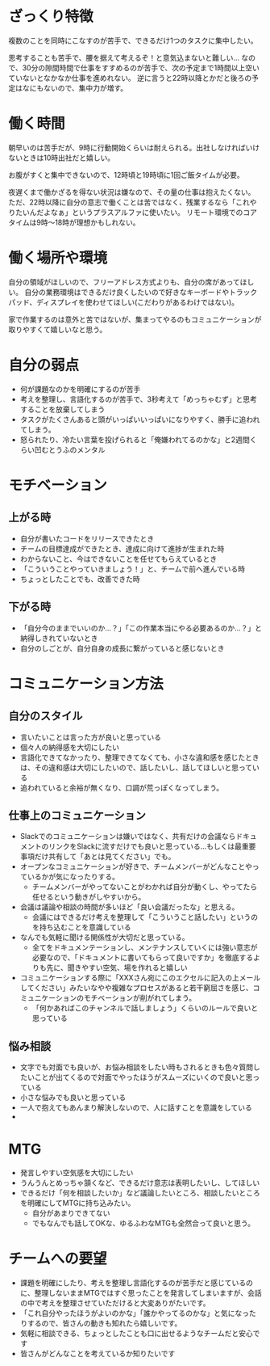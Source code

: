 # ざっくり特徴
複数のことを同時にこなすのが苦手で、できるだけ1つのタスクに集中したい。

思考することも苦手で、腰を据えて考えるぞ！と意気込まないと難しい…
なので、30分の隙間時間で仕事をすすめるのが苦手で、次の予定まで1時間以上空いていないとなかなか仕事を進めれない。
逆に言うと22時以降とかだと後ろの予定はなにもないので、集中力が増す。

# 働く時間
朝早いのは苦手だが、9時に行動開始くらいは耐えられる。出社しなければいけないときは10時出社だと嬉しい。

お腹がすくと集中できないので、12時頃と19時頃に1回ご飯タイムが必要。

夜遅くまで働かざるを得ない状況は嫌なので、その量の仕事は抱えたくない。
ただ、22時以降に自分の意志で働くことは苦ではなく、残業するなら「これやりたいんだよなぁ」というプラスアルファに使いたい。
リモート環境でのコアタイムは9時〜18時が理想かもしれない。

# 働く場所や環境
自分の領域がほしいので、フリーアドレス方式よりも、自分の席があってほしい。
自分の業務環境はできるだけ良くしたいので好きなキーボードやトラックパッド、ディスプレイを使わせてほしい(こだわりがあるわけではない)。

家で作業するのは意外と苦ではないが、集まってやるのもコミュニケーションが取りやすくて嬉しいなと思う。

# 自分の弱点
- 何が課題なのかを明確にするのが苦手
- 考えを整理し、言語化するのが苦手で、3秒考えて「めっちゃむず」と思考することを放棄してしまう
- タスクがたくさんあると頭がいっぱいいっぱいになりやすく、勝手に追われてしまう。
- 怒られたり、冷たい言葉を投げられると「俺嫌われてるのかな」と2週間くらい凹むとうふのメンタル


# モチベーション
## 上がる時
- 自分が書いたコードをリリースできたとき
- チームの目標達成ができたとき、達成に向けて進捗が生まれた時
- わからないこと、今はできないことを任せてもらえているとき
- 「こういうことやっていきましょう！」と、チームで前へ進んでいる時
- ちょっとしたことでも、改善できた時

## 下がる時
- 「自分今のままでいいのか…？」「この作業本当にやる必要あるのか…？」と納得しきれていないとき
- 自分のしごとが、自分自身の成長に繋がっていると感じないとき




# コミュニケーション方法

## 自分のスタイル
- 言いたいことは言った方が良いと思っている
- 個々人の納得感を大切にしたい
- 言語化できてなかったり、整理できてなくても、小さな違和感を感じたときは、その違和感は大切にしたいので、話したいし、話してほしいと思っている
- 追われていると余裕が無くなり、口調が荒っぽくなってしまう。


## 仕事上のコミュニケーション
- Slackでのコミュニケーションは嫌いではなく、共有だけの会議ならドキュメントのリンクをSlackに流すだけでも良いと思っている…もしくは最重要事項だけ共有して「あとは見てください」でも。
- オープンなコミュニケーションが好きで、チームメンバーがどんなことやっているかが気になったりする。
  - チームメンバーがやってないことがわかれば自分が動くし、やってたら任せるという動きがしやすいから。
- 会議は議論や相談の時間が多いほど「良い会議だったな」と思える。
  - 会議にはできるだけ考えを整理して「こういうこと話したい」というのを持ち込むことを意識している
- なんでも気軽に聞ける関係性が大切だと思っている。
  - 全てをドキュメンテーションし、メンテナンスしていくには強い意志が必要なので、「ドキュメントに書いてもらって良いですか」を徹底するよりも先に、聞きやすい空気、場を作れると嬉しい
- コミュニケーションする際に「XXXさん宛にこのエクセルに記入の上メールしてください」みたいなやや複雑なプロセスがあると若干窮屈さを感じ、コミュニケーションのモチベーションが削がれてしまう。
  - 「何かあればこのチャンネルで話しましょう」くらいのルールで良いと思っている


## 悩み相談
- 文字でも対面でも良いが、お悩み相談をしたい時もされるときも色々質問したいことが出てくるので対面でやったほうがスムーズにいくので良いと思っている
- 小さな悩みでも良いと思っている
- 一人で抱えてもあんまり解決しないので、人に話すことを意識をしている
- 

# MTG
- 発言しやすい空気感を大切にしたい
- うんうんとめっちゃ頷くなど、できるだけ意志は表明したいし、してほしい
- できるだけ「何を相談したいか」など議論したいところ、相談したいところを明確にしてMTGに持ち込みたい。
  - 自分があまりできてない
  - でもなんでも話してOKな、ゆるふわなMTGも全然合って良いと思う。


# チームへの要望
- 課題を明確にしたり、考えを整理し言語化するのが苦手だと感じているのに、整理しないままMTGではすぐ思ったことを発言してしまいますが、会話の中で考えを整理させていただけると大変ありがたいです。
- 「これ自分やったほうがよいのかな」「誰かやってるのかな」と気になったりするので、皆さんの動きも知れたら嬉しいです。
- 気軽に相談できる、ちょっとしたことも口に出せるようなチームだと安心です
- 皆さんがどんなことを考えているか知りたいです

